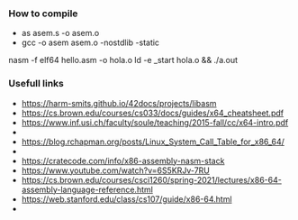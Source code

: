 ### How to compile
- as asem.s -o asem.o
- gcc -o asem asem.o -nostdlib -static

nasm -f elf64 hello.asm -o hola.o
ld -e _start hola.o && ./a.out

### Usefull links
- https://harm-smits.github.io/42docs/projects/libasm
- https://cs.brown.edu/courses/cs033/docs/guides/x64_cheatsheet.pdf
- https://www.inf.usi.ch/faculty/soule/teaching/2015-fall/cc/x64-intro.pdf
- 
- https://blog.rchapman.org/posts/Linux_System_Call_Table_for_x86_64/
- 
- https://cratecode.com/info/x86-assembly-nasm-stack
- https://www.youtube.com/watch?v=6S5KRJv-7RU
- https://cs.brown.edu/courses/csci1260/spring-2021/lectures/x86-64-assembly-language-reference.html
- https://web.stanford.edu/class/cs107/guide/x86-64.html
- 
